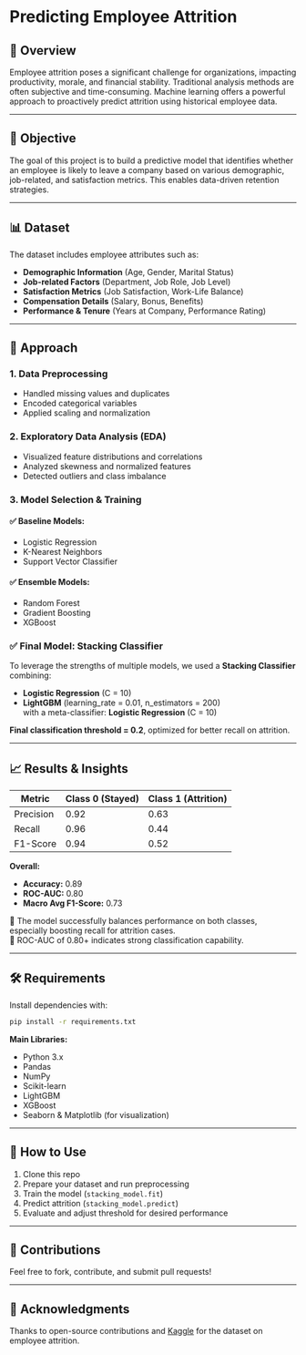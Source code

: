 # Predicting Employee Attrition

## 📌 Overview
Employee attrition poses a significant challenge for organizations, impacting productivity, morale, and financial stability. Traditional analysis methods are often subjective and time-consuming. Machine learning offers a powerful approach to proactively predict attrition using historical employee data.

---

## 🎯 Objective
The goal of this project is to build a predictive model that identifies whether an employee is likely to leave a company based on various demographic, job-related, and satisfaction metrics. This enables data-driven retention strategies.

---

## 📊 Dataset
The dataset includes employee attributes such as:
- **Demographic Information** (Age, Gender, Marital Status)
- **Job-related Factors** (Department, Job Role, Job Level)
- **Satisfaction Metrics** (Job Satisfaction, Work-Life Balance)
- **Compensation Details** (Salary, Bonus, Benefits)
- **Performance & Tenure** (Years at Company, Performance Rating)

---

## 🧠 Approach

### 1. **Data Preprocessing**
- Handled missing values and duplicates  
- Encoded categorical variables  
- Applied scaling and normalization  

### 2. **Exploratory Data Analysis (EDA)**
- Visualized feature distributions and correlations  
- Analyzed skewness and normalized features  
- Detected outliers and class imbalance  

### 3. **Model Selection & Training**

#### ✅ Baseline Models:
- Logistic Regression  
- K-Nearest Neighbors  
- Support Vector Classifier  

#### ✅ Ensemble Models:
- Random Forest  
- Gradient Boosting  
- XGBoost  

### ✅ Final Model: **Stacking Classifier**
To leverage the strengths of multiple models, we used a **Stacking Classifier** combining:
- **Logistic Regression** (C = 10)  
- **LightGBM** (learning_rate = 0.01, n_estimators = 200)  
with a meta-classifier: **Logistic Regression** (C = 10)

**Final classification threshold = 0.2**, optimized for better recall on attrition.

---

## 📈 Results & Insights

| Metric          | Class 0 (Stayed) | Class 1 (Attrition) |
|-----------------|------------------|----------------------|
| Precision       | 0.92             | 0.63                 |
| Recall          | 0.96             | 0.44                 |
| F1-Score        | 0.94             | 0.52                 |

**Overall:**
- **Accuracy:** 0.89  
- **ROC-AUC:** 0.80  
- **Macro Avg F1-Score:** 0.73  

🔹 The model successfully balances performance on both classes, especially boosting recall for attrition cases.  
🔹 ROC-AUC of 0.80+ indicates strong classification capability.

---

## 🛠 Requirements

Install dependencies with:

```bash
pip install -r requirements.txt
```

**Main Libraries:**
- Python 3.x  
- Pandas  
- NumPy  
- Scikit-learn  
- LightGBM  
- XGBoost  
- Seaborn & Matplotlib (for visualization)

---

## 🚀 How to Use
1. Clone this repo  
2. Prepare your dataset and run preprocessing  
3. Train the model (`stacking_model.fit`)  
4. Predict attrition (`stacking_model.predict`)  
5. Evaluate and adjust threshold for desired performance  

---

## 🤝 Contributions
Feel free to fork, contribute, and submit pull requests!

---

## 🙏 Acknowledgments
Thanks to open-source contributions and [Kaggle](https://www.kaggle.com) for the dataset on employee attrition.

